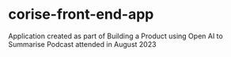 # corise-front-end-app
Application created as part of Building a Product using Open AI to Summarise Podcast attended in August 2023
